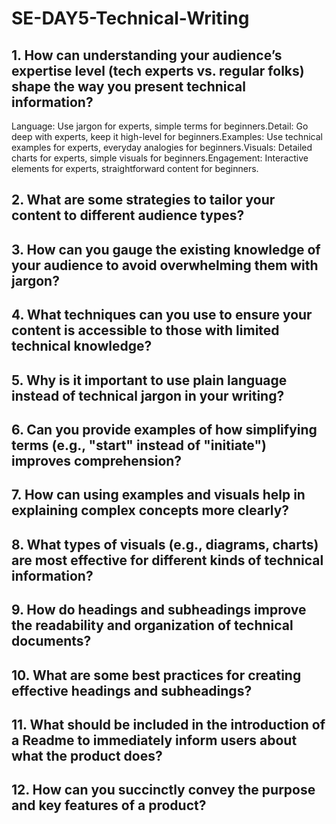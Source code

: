 # SE-DAY5-Technical-Writing
## 1. How can understanding your audience’s expertise level (tech experts vs. regular folks) shape the way you present technical information?
Language: Use jargon for experts, simple terms for beginners.Detail: Go deep with experts, keep it high-level for beginners.Examples: Use technical examples for experts, everyday analogies for beginners.Visuals: Detailed charts for experts, simple visuals for beginners.Engagement: Interactive elements for experts, straightforward content for beginners.
## 2. What are some strategies to tailor your content to different audience types?
## 3. How can you gauge the existing knowledge of your audience to avoid overwhelming them with jargon?
## 4. What techniques can you use to ensure your content is accessible to those with limited technical knowledge?
## 5. Why is it important to use plain language instead of technical jargon in your writing?
## 6. Can you provide examples of how simplifying terms (e.g., "start" instead of "initiate") improves comprehension?
## 7. How can using examples and visuals help in explaining complex concepts more clearly?
## 8. What types of visuals (e.g., diagrams, charts) are most effective for different kinds of technical information?
## 9. How do headings and subheadings improve the readability and organization of technical documents?
## 10. What are some best practices for creating effective headings and subheadings?
## 11. What should be included in the introduction of a Readme to immediately inform users about what the product does?
## 12. How can you succinctly convey the purpose and key features of a product?
